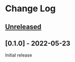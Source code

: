 # Change Log

## [Unreleased]

## [0.1.0] - 2022-05-23

Initial release

[Unreleased]: https://github.com/AlexBeggs/mobius-timetravel/compare/0.1.0...HEAD
[0.1.0-alpha01]: https://github.com/AlexBeggs/mobius-timetravel/releases/tag/0.1.0
